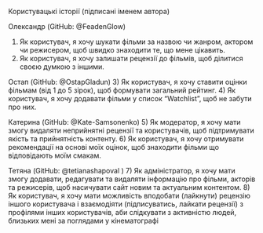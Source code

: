 Користувацькі історії (підписані іменем автора)

Олександр (GitHub: @FeadenGlow) 
1) Як користувач, я хочу шукати фільми за назвою чи жанром, актором чи режисером, щоб швидко знаходити те, що мене цікавить.
2) Як користувач, я хочу залишати рецензії до фільмів, щоб ділитися своєю думкою з іншими.

Остап (GitHub: @OstapGladun) 
3) Як користувач, я хочу ставити оцінки фільмам (від 1 до 5 зірок), щоб формувати загальний рейтинг.
4) Як користувач, я хочу додавати фільми у список “Watchlist”, щоб не забути про них.

Катерина (GitHub: @Kate-Samsonenko) 
5) Як модератор, я хочу мати змогу видаляти неприйнятні рецензії та користувачів, щоб підтримувати якість та прийнятність контенту.
6) Як користувач, я хочу отримувати рекомендації на основі моїх оцінок, щоб знаходити фільми що відповідають моїм смакам.

Тетяна (GitHub: @tetianashapoval ) 
7) Як адміністратор, я хочу мати змогу додавати, редагувати та видаляти інформацію про фільми, акторів та режисерів, щоб насичувати сайт новим та актуальним контентом.
8) Як користувач, я хочу мати можливість вподобати (лайкнути) рецензію іншого користувача і взаємодіяти (підписуватись, лайкати рецензії) з профілями інших користувачів, аби слідкувати з активністю людей, близьких мені за поглядами у кінематографі